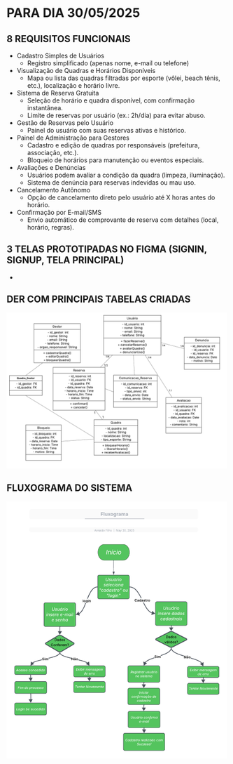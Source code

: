 # PARA DIA 30/05/2025

## 8 REQUISITOS FUNCIONAIS
- Cadastro Simples de Usuários
  - Registro simplificado (apenas nome, e-mail ou telefone)
- Visualização de Quadras e Horários Disponíveis
  - Mapa ou lista das quadras filtradas por esporte (vôlei, beach tênis, etc.), localização e horário livre.
- Sistema de Reserva Gratuita
  - Seleção de horário e quadra disponível, com confirmação instantânea.
  - Limite de reservas por usuário (ex.: 2h/dia) para evitar abuso.
- Gestão de Reservas pelo Usuário
  - Painel do usuário com suas reservas ativas e histórico.
- Painel de Administração para Gestores
  - Cadastro e edição de quadras por responsáveis (prefeitura, associação, etc.).
  - Bloqueio de horários para manutenção ou eventos especiais.
- Avaliações e Denúncias
  - Usuários podem avaliar a condição da quadra (limpeza, iluminação).
  - Sistema de denúncia para reservas indevidas ou mau uso.
- Cancelamento Autônomo
  - Opção de cancelamento direto pelo usuário até X horas antes do horário.
- Confirmação por E-mail/SMS
  - Envio automático de comprovante de reserva com detalhes (local, horário, regras).

## 3 TELAS PROTOTIPADAS NO FIGMA (SIGNIN, SIGNUP, TELA PRINCIPAL)
- 
## DER COM PRINCIPAIS TABELAS CRIADAS
  
![Diagrama Entidade_Relacionamento](der.png)

## FLUXOGRAMA DO SISTEMA

![Fluxograma](fluxograma.png)
